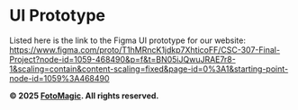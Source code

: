 # UI Prototype

Listed here is the link to the Figma UI prototype for our website: https://www.figma.com/proto/T1hMRncK1jdkp7XhticoFF/CSC-307-Final-Project?node-id=1059-468490&p=f&t=BN05iJQwuJRAE7r8-1&scaling=contain&content-scaling=fixed&page-id=0%3A1&starting-point-node-id=1059%3A468490

**© 2025 [FotoMagic](https://ambitious-dune-0f7fde21e.6.azurestaticapps.net/). All rights reserved.**